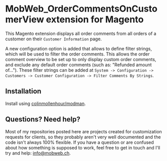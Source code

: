 # MobWeb_OrderCommentsOnCustomerView extension for Magento

This Magento extension displays all order comments from all orders of a customer on their `Customer Information` page.

A new configuration option is added that allows to define filter strings, which will be used to filter the order comments. This allows the order comment overview to be set up to only display custom order comments, and exclude any default order comments (such as: "Refunded amount of..."). These filter strings can be added at `System -> Configuration -> Customers -> Customer Configuration -> Filter Comments By Strings`.

## Installation

Install using [colinmollenhour/modman](https://github.com/colinmollenhour/modman/).

## Questions? Need help?

Most of my repositories posted here are projects created for customization requests for clients, so they probably aren't very well documented and the code isn't always 100% flexible. If you have a question or are confused about how something is supposed to work, feel free to get in touch and I'll try and help: [info@mobweb.ch](mailto:info@mobweb.ch).